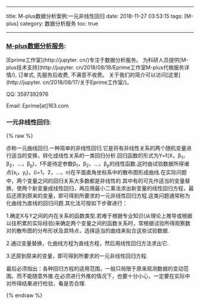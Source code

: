 
---
title: M-plus数据分析案例:一元非线性回归
date: 2018-11-27 03:53:15
tags: [M-plus]
category: 数据分析服务
toc: true

---



<span></span>
<!-- more -->

### [M-plus](/tags/M-plus/)[数据分析服务](/categories/数据分析服务/):
[Eprime工作室](http://jupyter. cn/)专注于数据分析服务。
为科研人员提供[M-plus技术支持](http://jupyter. cn/2018/08/18/Eprime工作室M-plus代做服务详情/), 订单式, 先服务后收费, 不满意不收费。
关于我们的简介可以访问[这里](http://jupyter. cn/2018/08/17/关于Eprime工作室/)。

QQ: 3597392976

Email: Eprime[at]163.com



### 一元非线性回归:

{% raw %}
<div class="p1">亦称一元曲线回归.一种简单的非线性回归.它是将有非线性关系的两个随机变量进行适当的变换，转化成线性关系的一类回归分析.回归函数的形式为Y=f(X，β<sub>1</sub>，β<sub>2</sub>，…，β<sub>p</sub>)，f不是待定参数β<sub>1</sub>，β<sub>2</sub>，…，β<sub>p</sub>的线性函数.这时由试验数据所得诸点(x<sub>i</sub>，y<sub>i</sub>)，(i=1，2，…，n)在平面直角坐标系中的散布图形成曲线.在实际问题中，两个变量之间的回归关系大多数都是非线性的.其中有的可先作适当的变量替换，使两个新变量成线性回归，再应用最小二乘法求出新变量的线性回归方程，最后还原到原来的变量，即可得到所要求的一元非线性回归方程.这类问题通常称为化曲线为直线的回归问题.其化法可按如下步骤进行：

<p>1.确定X与Y之间的内在关系的函数类型.若难于根据专业知识(从理论上推导或根据以往积累的实际经验)来确定两个变量之间的函数关系时，常根据试验所得观察数对的散布图的分布形状及其特点，选择适当的曲线来拟合这些试验数据.

</p><p>2.通过变量替换，化曲线方程为直线方程，然后用线性回归方法求出它.

</p><p>3.还原到原来的变量，即可得到所要求的一元非线性回归方程.

</p><p>最后必须指出：各种回归方程的适用范围，一般只局限于原来观测数据的变动范围，而不能随意外推.在必须进行外推的情况下，也要十分小心，一定要在实际中对所得结果进行检验，看是否合理.</p></div>
{% endraw %}







